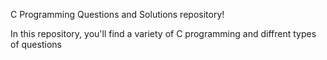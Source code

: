 C Programming Questions and Solutions repository!  <br>

In this repository, you'll find a variety of C programming and diffrent types of questions

